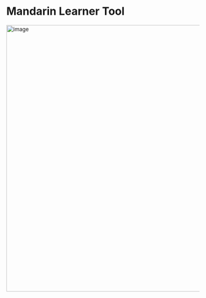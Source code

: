 # Mandarin Learner Tool

<img width="694" alt="image" src="https://user-images.githubusercontent.com/20562991/201921992-7cd58e66-2267-4378-8ebc-fa4489617ac7.png">
